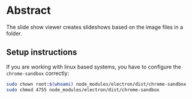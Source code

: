 # Abstract
The slide show viewer creates slideshows based on the image files in a folder.

## Setup instructions

If you are working with linux based systems, you have to configure the `chrome-sandbox` correctly:

```bash
sudo chown root:$(whoami) node_modules/electron/dist/chrome-sandbox
sudo chmod 4755 node_modules/electron/dist/chrome-sandbox
```